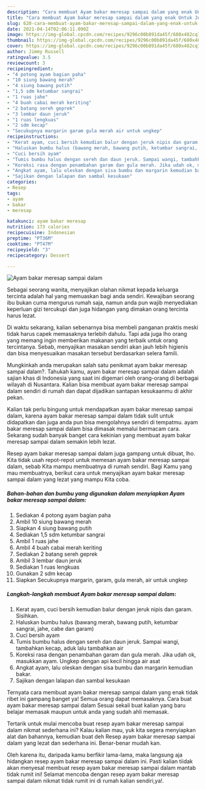 ```yaml
---
description: "Cara membuat Ayam bakar meresap sampai dalam yang enak Untuk Jualan"
title: "Cara membuat Ayam bakar meresap sampai dalam yang enak Untuk Jualan"
slug: 620-cara-membuat-ayam-bakar-meresap-sampai-dalam-yang-enak-untuk-jualan
date: 2021-04-14T02:06:11.090Z
image: https://img-global.cpcdn.com/recipes/9296c00b891da45f/680x482cq70/ayam-bakar-meresap-sampai-dalam-foto-resep-utama.jpg
thumbnail: https://img-global.cpcdn.com/recipes/9296c00b891da45f/680x482cq70/ayam-bakar-meresap-sampai-dalam-foto-resep-utama.jpg
cover: https://img-global.cpcdn.com/recipes/9296c00b891da45f/680x482cq70/ayam-bakar-meresap-sampai-dalam-foto-resep-utama.jpg
author: Jimmy Russell
ratingvalue: 3.5
reviewcount: 3
recipeingredient:
- "4 potong ayam bagian paha"
- "10 siung bawang merah"
- "4 siung bawang putih"
- "1,5 sdm ketumbar sangrai"
- "1 ruas jahe"
- "4 buah cabai merah keriting"
- "2 batang sereh geprek"
- "3 lembar daun jeruk"
- "1 ruas lengkuas"
- "2 sdm kecap"
- "Secukupnya margarin garam gula merah air untuk ungkep"
recipeinstructions:
- "Kerat ayam, cuci bersih kemudian balur dengan jeruk nipis dan garam. Sisihkan."
- "Haluskan bumbu halus (bawang merah, bawang putih, ketumbar sangrai, jahe, cabe dan garam)"
- "Cuci bersih ayam"
- "Tumis bumbu halus dengan sereh dan daun jeruk. Sampai wangi, tambahkan kecap, aduk lalu tambahkan air"
- "Koreksi rasa dengan penambahan garam dan gula merah. Jika udah ok, masukkan ayam. Ungkep dengan api kecil hingga air asat"
- "Angkat ayam, lalu oleskan dengan sisa bumbu dan margarin kemudian bakar."
- "Sajikan dengan lalapan dan sambal kesukaan"
categories:
- Resep
tags:
- ayam
- bakar
- meresap

katakunci: ayam bakar meresap 
nutrition: 173 calories
recipecuisine: Indonesian
preptime: "PT36M"
cooktime: "PT47M"
recipeyield: "3"
recipecategory: Dessert

---
```



![Ayam bakar meresap sampai dalam](https://img-global.cpcdn.com/recipes/9296c00b891da45f/680x482cq70/ayam-bakar-meresap-sampai-dalam-foto-resep-utama.jpg)

Sebagai seorang wanita, menyajikan olahan nikmat kepada keluarga tercinta adalah hal yang memuaskan bagi anda sendiri. Kewajiban seorang ibu bukan cuma mengurus rumah saja, namun anda pun wajib menyediakan keperluan gizi tercukupi dan juga hidangan yang dimakan orang tercinta harus lezat.

Di waktu  sekarang, kalian sebenarnya bisa membeli panganan praktis meski tidak harus capek memasaknya terlebih dahulu. Tapi ada juga lho orang yang memang ingin memberikan makanan yang terbaik untuk orang tercintanya. Sebab, menyajikan masakan sendiri akan jauh lebih higienis dan bisa menyesuaikan masakan tersebut berdasarkan selera famili. 



Mungkinkah anda merupakan salah satu penikmat ayam bakar meresap sampai dalam?. Tahukah kamu, ayam bakar meresap sampai dalam adalah sajian khas di Indonesia yang saat ini digemari oleh orang-orang di berbagai wilayah di Nusantara. Kalian bisa membuat ayam bakar meresap sampai dalam sendiri di rumah dan dapat dijadikan santapan kesukaanmu di akhir pekan.

Kalian tak perlu bingung untuk mendapatkan ayam bakar meresap sampai dalam, karena ayam bakar meresap sampai dalam tidak sulit untuk didapatkan dan juga anda pun bisa mengolahnya sendiri di tempatmu. ayam bakar meresap sampai dalam bisa dimasak memalui bermacam cara. Sekarang sudah banyak banget cara kekinian yang membuat ayam bakar meresap sampai dalam semakin lebih lezat.

Resep ayam bakar meresap sampai dalam juga gampang untuk dibuat, lho. Kita tidak usah repot-repot untuk memesan ayam bakar meresap sampai dalam, sebab Kita mampu membuatnya di rumah sendiri. Bagi Kamu yang mau membuatnya, berikut cara untuk menyajikan ayam bakar meresap sampai dalam yang lezat yang mampu Kita coba.

<!--inarticleads1-->

##### Bahan-bahan dan bumbu yang digunakan dalam menyiapkan Ayam bakar meresap sampai dalam:

1. Sediakan 4 potong ayam bagian paha
1. Ambil 10 siung bawang merah
1. Siapkan 4 siung bawang putih
1. Sediakan 1,5 sdm ketumbar sangrai
1. Ambil 1 ruas jahe
1. Ambil 4 buah cabai merah keriting
1. Sediakan 2 batang sereh geprek
1. Ambil 3 lembar daun jeruk
1. Sediakan 1 ruas lengkuas
1. Gunakan 2 sdm kecap
1. Siapkan Secukupnya margarin, garam, gula merah, air untuk ungkep




<!--inarticleads2-->

##### Langkah-langkah membuat Ayam bakar meresap sampai dalam:

1. Kerat ayam, cuci bersih kemudian balur dengan jeruk nipis dan garam. Sisihkan.
1. Haluskan bumbu halus (bawang merah, bawang putih, ketumbar sangrai, jahe, cabe dan garam)
1. Cuci bersih ayam
1. Tumis bumbu halus dengan sereh dan daun jeruk. Sampai wangi, tambahkan kecap, aduk lalu tambahkan air
1. Koreksi rasa dengan penambahan garam dan gula merah. Jika udah ok, masukkan ayam. Ungkep dengan api kecil hingga air asat
1. Angkat ayam, lalu oleskan dengan sisa bumbu dan margarin kemudian bakar.
1. Sajikan dengan lalapan dan sambal kesukaan




Ternyata cara membuat ayam bakar meresap sampai dalam yang enak tidak ribet ini gampang banget ya! Semua orang dapat memasaknya. Cara buat ayam bakar meresap sampai dalam Sesuai sekali buat kalian yang baru belajar memasak maupun untuk anda yang sudah ahli memasak.

Tertarik untuk mulai mencoba buat resep ayam bakar meresap sampai dalam nikmat sederhana ini? Kalau kalian mau, yuk kita segera menyiapkan alat dan bahannya, kemudian buat deh Resep ayam bakar meresap sampai dalam yang lezat dan sederhana ini. Benar-benar mudah kan. 

Oleh karena itu, daripada kamu berfikir lama-lama, maka langsung aja hidangkan resep ayam bakar meresap sampai dalam ini. Pasti kalian tiidak akan menyesal membuat resep ayam bakar meresap sampai dalam mantab tidak rumit ini! Selamat mencoba dengan resep ayam bakar meresap sampai dalam nikmat tidak rumit ini di rumah kalian sendiri,ya!.

